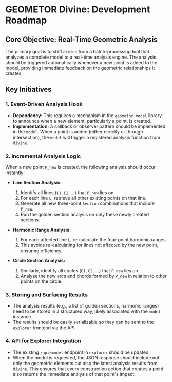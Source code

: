 # GEOMETOR Divine: Development Roadmap

## Core Objective: Real-Time Geometric Analysis

The primary goal is to shift `divine` from a batch-processing tool that analyzes a complete model to a real-time analysis engine. The analysis should be triggered automatically whenever a new point is added to the model, providing immediate feedback on the geometric relationships it creates.

## Key Initiatives

### 1. Event-Driven Analysis Hook

-   **Dependency:** This requires a mechanism in the `geometor.model` library to announce when a new element, particularly a point, is created.
-   **Implementation:** A callback or observer pattern should be implemented in the `model`. When a point is added (either directly or through intersection), the `model` will trigger a registered analysis function from `divine`.

### 2. Incremental Analysis Logic

When a new point `P_new` is created, the following analysis should occur instantly:

-   **Line Section Analysis:**
    1.  Identify all lines (`L1`, `L2`, ...) that `P_new` lies on.
    2.  For each line `L`, retrieve all other existing points on that line.
    3.  Generate all new three-point `Section` combinations that include `P_new`.
    4.  Run the golden section analysis on only these newly created sections.

-   **Harmonic Range Analysis:**
    1.  For each affected line `L`, re-calculate the four-point harmonic ranges.
    2.  This avoids re-calculating for lines not affected by the new point, ensuring efficiency.

-   **Circle Section Analysis:**
    1.  Similarly, identify all circles (`C1`, `C2`, ...) that `P_new` lies on.
    2.  Analyze the new arcs and chords formed by `P_new` in relation to other points on the circle.

### 3. Storing and Surfacing Results

-   The analysis results (e.g., a list of golden sections, harmonic ranges) need to be stored in a structured way, likely associated with the `model` instance.
-   The results should be easily serializable so they can be sent to the `explorer` frontend via the API.

### 4. API for Explorer Integration

-   The existing `/api/model` endpoint in `explorer` should be updated.
-   When the model is requested, the JSON response should include not only the geometric elements but also the latest analysis results from `divine`. This ensures that every construction action that creates a point also returns the immediate analysis of that point's impact.
